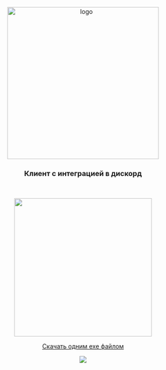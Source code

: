 <p align="center">
  <a href="https://strapi.io/#gh-dark-mode-only">
    <img src="https://i.ibb.co/h25HGBr/image.png" width="350px" alt="logo" />
  </a>
</p>

<h3 align="center">Клиент с интеграцией в дискорд</h3>
<br>
<p align="center"><img src="https://i.ibb.co/WpgPzkq/image.png" width="318px"></img></p>

<p align="center"><a href="https://github.com/qweme32/YandexMusicRPC/releases/latest">Скачать одним exe файлом</a></p>

<p align="center"><img src="https://img.shields.io/github/downloads/qweme32/YandexMusicRPC/total?style=social"></p>
